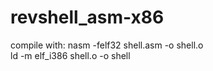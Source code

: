 # revshell_asm-x86


compile with:
nasm -felf32 shell.asm -o shell.o<br>
ld -m elf_i386 shell.o -o shell
